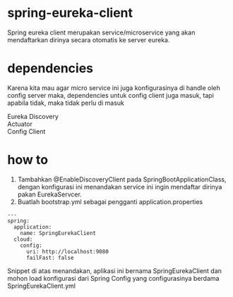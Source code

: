 # spring-eureka-client
Spring eureka client merupakan service/microservice yang akan mendaftarkan dirinya secara otomatis ke server eureka.

# dependencies
Karena kita mau agar micro service ini juga konfigurasinya di handle oleh config server maka, dependencies untuk config client juga masuk, tapi apabila tidak, maka tidak perlu di masuk

Eureka Discovery</br>
Actuator</br>
Config Client</br>

# how to
1. Tambahkan @EnableDiscoveryClient pada SpringBootApplicationClass, dengan konfigurasi ini menandakan service ini ingin mendaftar dirinya pakan EurekaServcer. 
2. Buatlah bootstrap.yml sebagai pengganti application.properties
```
--- 
spring:
  application:
    name: SpringEurekaClient
  cloud:
    config:
      uri: http://localhost:9080
      failFast: false
```
Snippet di atas menandakan, aplikasi ini bernama SpringEurekaClient dan mohon load konfigurasi dari Spring Config yang configurasinya berdama SpringEurekaClient.yml
